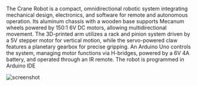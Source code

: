 The Crane Robot is a compact, omnidirectional robotic system integrating mechanical design, electronics, and software for remote and autonomous operation. 
Its aluminum chassis with a wooden base supports Mecanum wheels powered by 150:1 6V DC motors, allowing multidirectional movement. 
The 3D-printed arm utilizes a rack and pinion system driven by a 5V stepper motor for vertical motion, while the servo-powered claw features a planetary gearbox for precise gripping.
An Arduino Uno controls the system, managing motor functions via H-bridges, powered by a 6V 4A battery, and operated through an IR remote.
The robot is programmed in Arduino IDE

![screenshot](C:\Screenshots\Crane_Project\crane_front.jpg)
